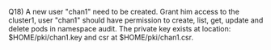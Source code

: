 Q18) A new user "chan1" need to be created. Grant him access to the cluster1, user "chan1" should have permission to create, list, get, update and delete pods in namespace audit. The private key exists at location: $HOME/pki/chan1.key and csr at $HOME/pki/chan1.csr.
